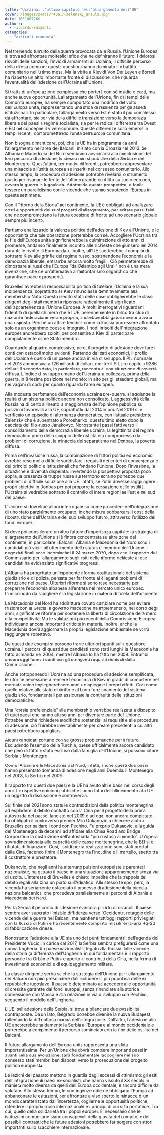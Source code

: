 ```yaml
---
title: "Ucraina: l'ultimo capitolo nell'allargamento dell'UE"
cover: /images/posts/"40a17-zelensky_ursula.jpg"
date: 1651067260
authors:
  - riccardo-raspanti
categories: 
  - "articoli-economia"
---
```


Nel tremendo tumulto della guerra provocata dalla Russia, l’Unione Europea si trova ad affrontare molteplici sfide che ne definiranno il futuro. I dolorosi risvolti delle sanzioni, l’invio di armamenti all’Ucraina, il difficile percorso della difesa comune: queste questioni hanno dominato il dibattito comunitario nell’ultimo mese. Ma la visita a Kiev di Von Der Leyen e Borrell ha riaperto un altro importante fronte di discussione, che riguarda l’eventualità dell’adesione dell’Ucraina all’Unione.

Si tratta di un’operazione complessa che porterà con sé insidie e costi, ma anche nuove opportunità. L’allargamento dell’Unione, fin dai tempi delle Comunità europee, ha sempre comportato una modifica del volto dell’Europa unita, rappresentando una sfida di resilienza per gli assetti istituzionali. In particolare, l’allargamento verso Est è stato il più complesso da affrontare, sia per via della difficile transizione verso la democrazia liberale dei paesi a regime socialista, sia per le radicali differenze tra Ovest e Est nel concepire il vivere comune. Queste differenze sono emerse in tempi recenti, compromettendo l’unità dell’Europa comunitaria.

Non bisogna dimenticare, poi, che la UE ha in programma da anni l’allargamento nell’area dei Balcani, iniziato con la Croazia nel 2013. Se Albania e Macedonia del Nord sembrano avvicinarsi alla conclusione del loro percorso di adesione, lo stesso non si può dire della Serbia e del Montenegro. Quest’ultimi, per motivi differenti, potrebbero rappresentare una minaccia all’unità europea se inseriti nel consesso comunitario. Allo stesso tempo, la procedura di adesione potrebbe rivelarsi lo strumento giusto per risanare le ferite dell’ultimo grande conflitto su suolo europeo, ovvero la guerra in Iugoslavia. Adottando questa prospettiva, è facile tessere un parallelismo con le vicende che stanno scuotendo l’Europa in queste settimane.

Con il “ritorno della Storia” nel continente, la UE è obbligata ad analizzare costi e opportunità dei suoi progetti di allargamento, per evitare passi falsi che ne compromettano la futura coesione di fronte ad uno scenario globale sempre più incerto.

Partiamo analizzando la valenza politica dell’adesione di Kiev all’Unione, e le opportunità che tale operazione porterebbe con sé. Accogliere l’Ucraina tra le file dell’Europa unita significherebbe la culminazione di otto anni di promesse, andando finalmente incontro alle richieste che giunsero nel 2014 durante le rivolte di Euromaidan. Inoltre, all’UE spetterebbe il compito di sottrarre Kiev alle grinfie del regime russo, sostenendone l’economia e la democrazia liberale, entrambe ancora molto fragili.  Ciò permetterebbe di dimostrare ai russi che l’Europa “dall’Atlantico agli Urali” non è una mera invenzione, che c’è un’alternativa all’autoritarismo oligarchico che garantisce pace e prosperità.

Bruxelles avrebbe la responsabilità politica di tutelare l’Ucraina e la sua indipendenza, soprattutto se Kiev rinunciasse definitivamente alla membership Nato. Questo inedito stato delle cose obbligherebbe le classi dirigenti degli stati membri a ripensare radicalmente il significato dell’appartenenza all’Unione Europea. A molti interrogativi riguardanti l’identità di quella chimera che è l’UE, perennemente in bilico tra club di nazioni e federazione vera e propria, andrebbe obbligatoriamente trovata una risposta. Perché un attore temibile come la Russia può essere affrontato solo da un organismo coeso e integrato. I nodi irrisolti dell’integrazione europea andrebbero sciolti, per consentire a Kiev di partecipare compiutamente come Stato membro.

Guardando al quadro complessivo, però, il progetto di adesione deve fare i conti con ostacoli molto evidenti. Partendo dai dati economici, il profilo dell’Ucraina è quello di un paese ancora in via di sviluppo. Il PIL nominale nel 2018 ammontava a 126 miliardi di dollari, mentre il PIL pro capite a 9286 dollari. Il secondo dato, in particolare, racconta di una situazione di povertà diffusa. L’indice di sviluppo umano dell’Ucraina la collocava, prima della guerra, in 84esima posizione nel mondo: in alto per gli standard globali, ma nei vagoni di coda per quanto riguarda l’area europea.

Alla modesta perfomance dell’economia ucraina pre-guerra, si aggiunge la realtà di un sistema politico ancora non consolidato. L’aggressività della Russia ha di certo allineato la maggioranza dell’opinione pubblica su posizioni favorevoli alla UE, soprattutto dal 2014 in poi. Nel 2019 si è verificato un episodio di alternanza democratica, con l’attuale presidente Zelensky che è subentrato a Poroshenko, quest’ultimo eletto dopo la cacciata del filo-russo Janukovyc. Nonostante i passi fatti verso il consolidamento della democrazia liberale ucraina, la legittimità del regime democratico prima dello scoppio delle ostilità era compromessa da problemi di corruzione, la minaccia del separatismo nel Donbas, la povertà diffusa.

Prima dell’invasione russa, la combinazione di fattori politici ed economici avrebbe reso molto difficile soddisfare i requisiti dei criteri di convergenza e dei principi politici e istituzionali che fondano l’Unione. Dopo l’invasione, la situazione è divenuta disperata: invertendo la prospettiva proposta poco sopra, la presenza di truppe russe sul territorio ucraino porrebbe due problemi di difficile soluzione alla UE. Infatti, se Putin dovesse raggiungere i propri obiettivi in Donbas per poi proporre la cessazione delle ostilità, l’Ucraina si vedrebbe sottratto il controllo di intere regioni nell’est e nel sud del paese.

L’Unione si dovrebbe allora interrogare su come procedere nell’integrazione di uno stato parzialmente occupato, in che misura sobbarcarsi i costi della ricostruzione dell’Ucraina e del suo sviluppo futuro, attraverso l’utilizzo dei fondi europei.

Si deve poi considerare un altro fattore d’importanza capitale: la strategia di allargamento dell’Unione si è finora concentrata su altre zone del continente, in particolare i Balcani. Albania e Macedonia del Nord sono i candidati più vicini all’ottenimento dello status di membro dell’Unione. I negoziati finali sono incominciati il 24 marzo 2020, dopo che il rapporto del Commissario per l’allargamento sugli esiti delle riforme richieste ai due candidati ha evidenziato significativi progressi.

L’Albania ha progettato un’imponente riforma costituzionale del sistema giudiziario e di polizia, pensata per far fronte ai dilaganti problemi di corruzione nel paese. Ulteriori riforme si sono rese necessarie per preparare l’economia albanese all’entrata nel mercato unico europeo. L’unico nodo da sciogliere è la legislazione in materia di tutela dell’ambiente.

La Macedonia del Nord ha addirittura dovuto cambiare nome per evitare frizioni con la Grecia. Il governo macedone ha implementato, nel corso degli anni, significative riforme per sostenere la libertà di circolazione delle merci e la competitività. Ma le valutazioni più recenti della Commissione Europea individuano ancora importanti criticità in materia. Inoltre, anche la Macedonia dovrà aggiornare la propria legislazione ambientale se vorrà raggiungere l’obiettivo.

Da questi due esempi si possono trarre ulteriori spunti sulla questione ucraina. I percorsi di questi due candidati sono stati lunghi: la Macedonia ha fatto domanda nel 2004, mentre l’Albania lo ha fatto nel 2009. Entrambi ancora oggi fanno i conti con gli stringenti requisiti richiesti dalla Commissione.

Anche sottoponendo l’Ucraina ad una procedura di adesione semplificata, le riforme necessarie a rendere l’economia di Kiev in grado di competere nel mercato unico impiegherebbero anni a dispiegare i propri effetti. Così come quelle relative allo stato di diritto e al buon funzionamento del sistema giudiziario, fondamentali per assicurare la continuità delle istituzioni democratiche. 

Una “corsia preferenziale” alla membership verrebbe realizzata a discapito di quei paesi che hanno atteso anni per diventare parte dell’Unione. Potrebbe anche richiedere modifiche sostanziali ai requisiti e alle procedure di adesione: ciò finirebbe inevitabilmente per creare precedenti a cui altri paesi potrebbero appigliarsi.

Alcuni candidati portano con sé grosse problematiche per il futuro. Escludendo l’esempio della Turchia, paese ufficialmente ancora candidato che però di fatto è stato escluso dalla famiglia dell’Unione, si possono citare Serbia e Montenegro.

Come l’Albania e la Macedonia del Nord, infatti, anche questi due paesi hanno presentato domanda di adesione negli anni Duemila: il Montenegro nel 2008, la Serbia nel 2009. 

Il rapporto tra questi due paesi e la UE ha avuto alti e bassi nel corso degli anni. Le rispettive opinioni pubbliche hanno fatto dell’allineamento alla UE un oggetto di discussione e controversia.

Sul finire del 2021 sono state le contraddizioni della politica montenegrina ad esplodere: il debito contratto con la Cina per il progetto della prima autostrada del paese, lanciato nel 2009 e ad oggi non ancora completato, ha obbligato il controverso premier Milo Dukanovic a chiedere aiuto a Bruxelles per saldare i conti con Pechino. Fu proprio Dukanovic, alla guida del Montenegro da decenni, ad affidare alla China Road and Bridge Corporation la costruzione dell’autostrada “più costosa al mondo”. Un’opera sovradimensionata alle capacità delle casse montenegrine, che la BEI si è rifiutata di finanziare. Così, i soldi per la realizzazione sono stati prestati dalla Cina, facendo finire il Montenegro tra l’incudine e il martello, stretto tra il costruttore e prestatore.

Dukanovic, che negli anni ha alternato pulsioni europeiste e parentesi nazionaliste, ha gettato il paese in una situazione apparentemente senza via di uscita. L’interesse di Bruxelles è chiaro: impedire che la trappola del debito regali alla Cina un porto sull’Adriatico. Allo stesso tempo, però, la vicenda ha seriamente ostacolato il processo di adesione della piccola nazione balcanica, che procedeva parallelamente ai percorsi di Albania e Macedonia del Nord.

Per la Serbia il percorso di adesione è ancora più irto di ostacoli. Il paese sembra aver superato l’iniziale diffidenza verso l’Occidente, retaggio delle vicende della guerra nei Balcani, ma mantiene tutt’oggi rapporti privilegiati con la Russia di Putin e ha recentemente comprato missili terra-aria Hq-22 di fabbricazione cinese.

Nonostante l’adesione alla UE sia uno dei punti fondamentali dell’agenda del Presidente Vucic, in carica dal 2017, la Serbia sembra prefigurarsi come una nuova Ungheria. Un paese nazionalista, legato alla Russia dalle vicende della storia (a differenza dell’Ungheria, in cui fondamentale è il rapporto personale tra Orbàn e Putin) e aperto ai contributi della Cina, nella forma di investimenti economici e di equipaggiamento militare.

La classe dirigente serba sa che la strategia dell’Unione per l’allargamento nei Balcani non può prescindere dall’includere la più popolosa delle ex repubbliche iugoslave. Il paese è determinato ad accedere alle opportunità di crescita garantite dai fondi europei, senza rinunciare alla storica connessione con Mosca e alla relazione in via di sviluppo con Pechino, seguendo il modello dell’Ungheria.

L’UE, sull’adesione della Serbia, si trova a bilanciare due possibilità contrapposte. Da un lato, Belgrado potrebbe divenire la nuova Budapest, rallentando la difficoltosa marcia dell’integrazione. Dall’altro, l’adesione alla UE ancorerebbe saldamente la Serbia all’Europa e al mondo occidentale e porterebbe a compimento il percorso cominciato con la fine delle ostilità nei Balcani.

Il futuro allargamento dell’Europa unita rappresenta una sfida importantissima. Per un’Unione che dovrà compiere importanti passi in avanti nella sua evoluzione, sarà fondamentale raccogliere nel suo consesso stati membri ben disposti verso la prosecuzione del progetto politico europeista.

Le lezioni del passato mettono in guardia dagli eccessi di ottimismo: gli esiti dell’integrazione di paesi ex-socialisti, che hanno vissuto il XX secolo in maniera molto diversa da quelli dell’Europa occidentale, è ancora difficile da valutare. Allo stesso tempo, le contingenze odierne obbligano l’Europa ad abbandonare le esitazioni, per affrontare a viso aperto le minacce di un mondo caratterizzato dall’incertezza, coglierne le opportunità politiche, difendere il proprio ruolo internazionale e i principi di cui si fa portatrice. Tra cui, quello della solidarietà tra i popoli europei. E’ necessario che le istituzioni comunitarie siano consapevoli della gravità del compito, e dei possibili contrasti che le future adesioni potrebbero far sorgere con attori importanti sullo scacchiere internazionale.
